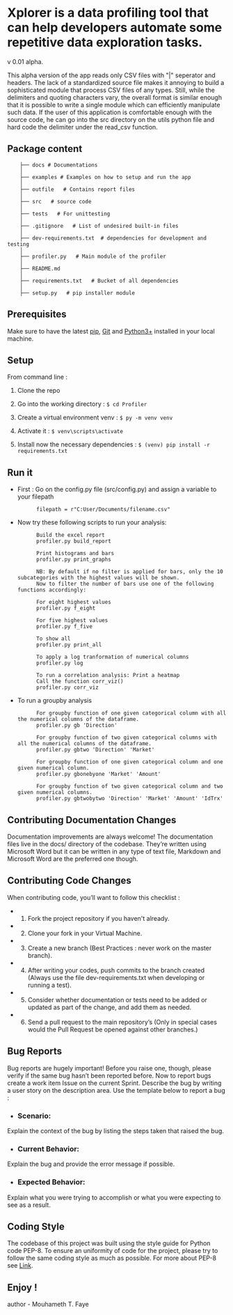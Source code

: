 # Xplorer is a data profiling tool that can help developers automate some repetitive data exploration tasks. 
v 0.01 alpha.

This alpha version of the app reads only CSV files with "|" seperator and headers. 
The lack of a standardized source file makes it annoying to build a sophisticated module that process CSV files of any types. Still, while the delimiters and quoting characters vary, the overall format is similar enough that it is possible to write a single module which can efficiently manipulate such data. 
If the user of this application is comfortable enough with the source code, he can go into the src directory on the utils python file and hard code the delimiter under the read_csv function.


## Package content 

	
		├── docs # Documentations
		│
		├── examples # Examples on how to setup and run the app
		│  
		├── outfile   # Contains report files
		│  
		├── src   # source code
		│  
		├── tests   # For unittesting      
		│  
		├── .gitignore   # List of undesired built-in files
		│   
		├── dev-requirements.txt  # dependencies for development and testing
		│   
		├── profiler.py   # Main module of the profiler  
		│   
		├── README.md   
		│  
		├── requirements.txt   # Bucket of all dependencies
		│ 
		├── setup.py   # pip installer module



## Prerequisites 

Make sure to have the latest [pip](https://pip.pypa.io/en/stable/), [Git](https://git-scm.com/downloads) and [Python3+](https://www.python.org/downloads/) installed in your local machine. 


## Setup 


From command line :

1. Clone the repo 

2. Go into the working directory : ``` $ cd Profiler ```

3. Create a virtual environment venv :  ``` $ py -m venv venv ```

4. Activate it :  ``` $ venv\scripts\activate ```

5. Install now the necessary dependencies : ``` $ (venv) pip install -r requirements.txt ```
		
	     
## Run it 

- First : 
			Go on the config.py file (src/config.py) and assign a variable to your filepath

			filepath = r"C:User/Documents/filename.csv" 

- Now try these following scripts to run your analysis: 

			Build the excel report
			profiler.py build_report

			Print histograms and bars
		    profiler.py print_graphs

			NB: By default if no filter is applied for bars, only the 10 subcategories with the highest values will be shown.
			Now to filter the number of bars use one of the following functions accordingly: 
			
			For eight highest values  
			profiler.py f_eight

			For five highest values 
			profiler.py f_five

			To show all  
			profiler.py print_all 
			
			To apply a log tranformation of numerical columns
			profiler.py log

			To run a correlation analysis: Print a heatmap
			Call the function corr_viz()  
			profiler.py corr_viz


- To run a groupby analysis

			For groupby function of one given categorical column with all the numerical columns of the dataframe.
			profiler.py gb 'Direction'

			For groupby function of two given categorical columns with all the numerical columns of the dataframe.
			profiler.py gbtwo 'Direction' 'Market'

			For groupby function of one given categorical column and one given numerical column.
			profiler.py gbonebyone 'Market' 'Amount'

			For groupby function of two given categorical column and two given numerical columns.
			profiler.py gbtwobytwo 'Direction' 'Market' 'Amount' 'IdTrx'



## Contributing Documentation Changes

Documentation improvements are always welcome! The documentation files live in the docs/ directory of the codebase. They’re written using Microsoft Word but it can be written in any type of text file, Markdown and Microsoft Word are the preferred one though.


## Contributing Code Changes

When contributing code, you’ll want to follow this checklist :
- 1. Fork the project repository if you haven't already.
- 2. Clone your fork in your Virtual Machine.
- 3. Create a new branch (Best Practices : never work on the master branch).
- 4. After writing your codes, push commits to the branch created (Always use  the file dev-requirements.txt when developing or running a test).
- 5. Consider whether documentation or tests need to be added or updated as part of the change, and add them as needed.
- 6. Send a pull request to the main repository’s  (Only in special cases would the Pull Request be opened against other branches.)

## Bug Reports

Bug reports are hugely important! Before you raise one, though, please verify if the same bug hasn’t been reported before.
Now to report bugs create a work item  Issue on the current Sprint. Describe the bug by writing a user story on the description area.
Use the template below to report a bug :

- ### Scenario: 
Explain the context of the bug by listing the steps taken that raised the bug. 
- ### Current Behavior: 
Explain the bug and provide the error message if possible.
- ### Expected Behavior:
Explain what you were trying to accomplish or what you were expecting to see as a result. 


## Coding Style
The codebase of this project was built using the style guide for Python code PEP-8. To ensure an uniformity of code for the project, please try to follow the same coding style as much as possible. 
For more about PEP-8 see  [Link](https://www.python.org/dev/peps/pep-0008/).



## Enjoy ! 


author - Mouhameth T. Faye
